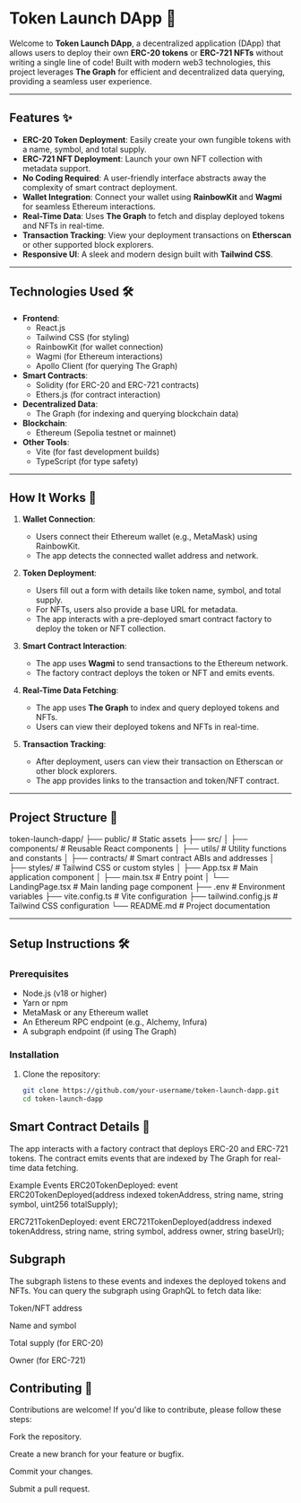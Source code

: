 # Token Launch DApp 🚀

Welcome to **Token Launch DApp**, a decentralized application (DApp) that allows users to deploy their own **ERC-20 tokens** or **ERC-721 NFTs** without writing a single line of code! Built with modern web3 technologies, this project leverages **The Graph** for efficient and decentralized data querying, providing a seamless user experience.

---

## Features ✨

- **ERC-20 Token Deployment**: Easily create your own fungible tokens with a name, symbol, and total supply.
- **ERC-721 NFT Deployment**: Launch your own NFT collection with metadata support.
- **No Coding Required**: A user-friendly interface abstracts away the complexity of smart contract deployment.
- **Wallet Integration**: Connect your wallet using **RainbowKit** and **Wagmi** for seamless Ethereum interactions.
- **Real-Time Data**: Uses **The Graph** to fetch and display deployed tokens and NFTs in real-time.
- **Transaction Tracking**: View your deployment transactions on **Etherscan** or other supported block explorers.
- **Responsive UI**: A sleek and modern design built with **Tailwind CSS**.

---

## Technologies Used 🛠️

- **Frontend**:
  - React.js
  - Tailwind CSS (for styling)
  - RainbowKit (for wallet connection)
  - Wagmi (for Ethereum interactions)
  - Apollo Client (for querying The Graph)
- **Smart Contracts**:
  - Solidity (for ERC-20 and ERC-721 contracts)
  - Ethers.js (for contract interaction)
- **Decentralized Data**:
  - The Graph (for indexing and querying blockchain data)
- **Blockchain**:
  - Ethereum (Sepolia testnet or mainnet)
- **Other Tools**:
  - Vite (for fast development builds)
  - TypeScript (for type safety)

---

## How It Works 🧠

1. **Wallet Connection**:
   - Users connect their Ethereum wallet (e.g., MetaMask) using RainbowKit.
   - The app detects the connected wallet address and network.

2. **Token Deployment**:
   - Users fill out a form with details like token name, symbol, and total supply.
   - For NFTs, users also provide a base URL for metadata.
   - The app interacts with a pre-deployed smart contract factory to deploy the token or NFT collection.

3. **Smart Contract Interaction**:
   - The app uses **Wagmi** to send transactions to the Ethereum network.
   - The factory contract deploys the token or NFT and emits events.

4. **Real-Time Data Fetching**:
   - The app uses **The Graph** to index and query deployed tokens and NFTs.
   - Users can view their deployed tokens and NFTs in real-time.

5. **Transaction Tracking**:
   - After deployment, users can view their transaction on Etherscan or other block explorers.
   - The app provides links to the transaction and token/NFT contract.

---

## Project Structure 📂
token-launch-dapp/
├── public/ # Static assets
├── src/
│ ├── components/ # Reusable React components
│ ├── utils/ # Utility functions and constants
│ ├── contracts/ # Smart contract ABIs and addresses
│ ├── styles/ # Tailwind CSS or custom styles
│ ├── App.tsx # Main application component
│ ├── main.tsx # Entry point
│ └── LandingPage.tsx # Main landing page component
├── .env # Environment variables
├── vite.config.ts # Vite configuration
├── tailwind.config.js # Tailwind CSS configuration
└── README.md # Project documentation


---

## Setup Instructions 🛠️

### Prerequisites

- Node.js (v18 or higher)
- Yarn or npm
- MetaMask or any Ethereum wallet
- An Ethereum RPC endpoint (e.g., Alchemy, Infura)
- A subgraph endpoint (if using The Graph)

### Installation

1. Clone the repository:
   ```bash
   git clone https://github.com/your-username/token-launch-dapp.git
   cd token-launch-dapp

##   Smart Contract Details 📜
The app interacts with a factory contract that deploys ERC-20 and ERC-721 tokens. The contract emits events that are indexed by The Graph for real-time data fetching.

Example Events
ERC20TokenDeployed:
event ERC20TokenDeployed(address indexed tokenAddress, string name, string symbol, uint256 totalSupply);

ERC721TokenDeployed:
event ERC721TokenDeployed(address indexed tokenAddress, string name, string symbol, address owner, string baseUrl);

## Subgraph
The subgraph listens to these events and indexes the deployed tokens and NFTs. You can query the subgraph using GraphQL to fetch data like:

Token/NFT address

Name and symbol

Total supply (for ERC-20)

Owner (for ERC-721)

## Contributing 🤝

Contributions are welcome! If you'd like to contribute, please follow these steps:

Fork the repository.

Create a new branch for your feature or bugfix.

Commit your changes.

Submit a pull request.

